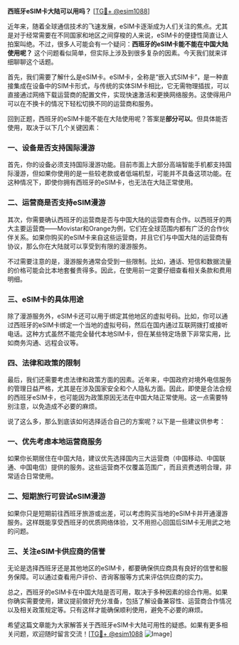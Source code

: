 **西班牙eSIM卡大陆可以用吗？** [[TG💪+ @esim1088](https://t.me/s/esim1088)]

近年来，随着全球通信技术的飞速发展，eSIM卡逐渐成为人们关注的焦点。尤其是对于经常需要在不同国家和地区之间穿梭的人来说，eSIM卡的便捷性简直让人拍案叫绝。不过，很多人可能会有一个疑问：**西班牙的eSIM卡能不能在中国大陆使用呢？** 这个问题看似简单，但实际上涉及到很多复杂的因素。今天我们就来详细聊聊这个话题。

首先，我们需要了解什么是eSIM卡。eSIM卡，全称是“嵌入式SIM卡”，是一种直接集成在设备中的SIM卡形式，与传统的实体SIM卡相比，它无需物理插拔，可以直接通过网络下载运营商的配置文件，实现快速激活和更换网络服务。这使得用户可以在不换卡的情况下轻松切换不同的运营商和服务。

回到正题，西班牙的eSIM卡能不能在大陆使用呢？答案是**部分可以**。但具体能否使用，取决于以下几个关键因素：

### 一、设备是否支持国际漫游

首先，你的设备必须支持国际漫游功能。目前市面上大部分高端智能手机都支持国际漫游，但如果你使用的是一些较老款或者低端机型，可能并不具备这项功能。在这种情况下，即使你拥有西班牙的eSIM卡，也无法在大陆正常使用。

### 二、运营商是否支持eSIM漫游

其次，你需要确认西班牙的运营商是否与中国大陆的运营商有合作。以西班牙的两大主要运营商——Movistar和Orange为例，它们在全球范围内都有广泛的合作伙伴关系。如果你购买的eSIM卡来自这些运营商，并且它们与中国大陆的运营商有协议，那么你在大陆就可以享受到有限的漫游服务。

不过需要注意的是，漫游服务通常会受到一些限制。比如，通话、短信和数据流量的价格可能会比本地套餐贵得多。因此，在使用前一定要仔细查看相关条款和费用明细。

### 三、eSIM卡的具体用途

除了漫游服务外，eSIM卡还可以用于绑定其他地区的虚拟号码。比如，你可以通过西班牙的eSIM卡绑定一个当地的虚拟号码，然后在国内通过互联网拨打或接听电话。这种方式虽然不能完全替代本地SIM卡，但在某些特定场景下非常实用，比如商务沟通、远程会议等。

### 四、法律和政策的限制

最后，我们还需要考虑法律和政策方面的因素。近年来，中国政府对境外电信服务的管理日益严格，尤其是在涉及国家安全和个人隐私方面。因此，即使是合法合规的西班牙eSIM卡，也可能因为政策原因无法在中国大陆正常使用。这一点需要特别注意，以免造成不必要的麻烦。

说了这么多，那么到底该如何选择适合自己的方案呢？以下是一些建议供参考：

### 一、优先考虑本地运营商服务

如果你长期居住在中国大陆，建议优先选择国内三大运营商（中国移动、中国联通、中国电信）提供的服务。这些运营商不仅覆盖范围广，而且资费透明合理，非常适合日常使用。

### 二、短期旅行可尝试eSIM漫游

如果你只是短期前往西班牙旅游或出差，可以考虑购买当地的eSIM卡并开通漫游服务。这样既能享受西班牙的优质网络体验，又不用担心回国后SIM卡无用武之地的问题。

### 三、关注eSIM卡供应商的信誉

无论是选择西班牙还是其他地区的eSIM卡，都要确保供应商具有良好的信誉和服务保障。可以通过查看用户评价、咨询客服等方式来评估供应商的实力。

总之，西班牙的eSIM卡在中国大陆是否可用，取决于多种因素的综合作用。如果你确实需要使用，建议提前做好充分准备，包括了解设备兼容性、运营商合作情况以及相关政策规定等。只有这样才能确保顺利使用，避免不必要的麻烦。

希望这篇文章能为大家解答关于西班牙eSIM卡大陆可用性的疑惑。如果有更多相关问题，欢迎随时留言交流！[[TG💪+ @esim1088](https://t.me/s/esim1088) ![Image](https://i.postimg.cc/4NQfJmqS/Snipaste-2025-05-13-00-14-12.png)]
